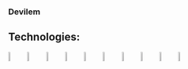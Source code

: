 ### Devilem

## Technologies:

<img align="left" alt="python" width="7%" src="https://raw.githubusercontent.com/yurijserrano/Github-Profile-Readme-Logos/master/programming%20languages/python.svg" />

<img align="left" alt="bash" width="7%" src="https://raw.githubusercontent.com/yurijserrano/Github-Profile-Readme-Logos/f994c418a134b58c4aec11152f6a4a33fa89da26/programming%20languages/bash.svg" />

<img align="left" alt="docker" width="7%" src="https://raw.githubusercontent.com/yurijserrano/Github-Profile-Readme-Logos/f994c418a134b58c4aec11152f6a4a33fa89da26/cloud/docker.svg">

<img align="left" alt="c" width="7%" src="https://raw.githubusercontent.com/yurijserrano/Github-Profile-Readme-Logos/master/programming%20languages/c.svg">

<img align="left" alt="java" width="7%" src="https://raw.githubusercontent.com/yurijserrano/Github-Profile-Readme-Logos/master/programming%20languages/java.svg">

<img align="left" alt="spring" width="7%" src="https://raw.githubusercontent.com/yurijserrano/Github-Profile-Readme-Logos/master/frameworks/spring.svg">

<img align="left" alt="typescript" width="7%" src="https://raw.githubusercontent.com/yurijserrano/Github-Profile-Readme-Logos/master/programming%20languages/typescript.svg">

<img align="left" alt="nest" width="7%" src="https://www.vectorlogo.zone/logos/nestjs/nestjs-icon.svg">

<img align="left" alt="react" width="7%" src="https://raw.githubusercontent.com/yurijserrano/Github-Profile-Readme-Logos/master/frameworks/react.svg">

<img align="left" alt="android" width="7%" src="https://raw.githubusercontent.com/yurijserrano/Github-Profile-Readme-Logos/master/frameworks/android.svg">
